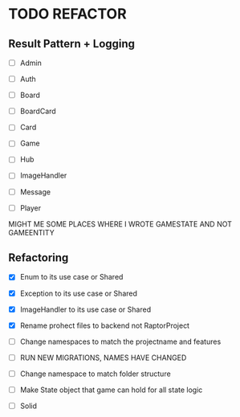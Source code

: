 # TODO REFACTOR

## Result Pattern + Logging
- [ ] Admin
- [ ] Auth
- [ ] Board
- [ ] BoardCard
- [ ] Card
- [ ] Game 
- [ ] Hub
- [ ] ImageHandler
- [ ] Message
- [ ] Player


MIGHT ME SOME PLACES WHERE I WROTE GAMESTATE AND NOT GAMEENTITY

## Refactoring
- [x] Enum to its use case or Shared
- [x] Exception to its use case or Shared
- [x] ImageHandler to its use case or Shared
- [x] Rename prohect files to backend not RaptorProject
- [ ] Change namespaces to match the projectname and features
- [ ] RUN NEW MIGRATIONS, NAMES HAVE CHANGED
- [ ] Change namespace to match folder structure
- [ ] Make State object that game can hold for all state logic
- [ ] Solid

